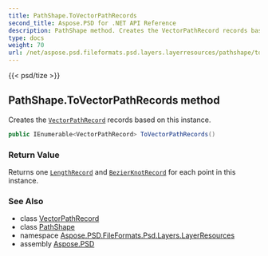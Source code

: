 ```yaml
---
title: PathShape.ToVectorPathRecords
second_title: Aspose.PSD for .NET API Reference
description: PathShape method. Creates the VectorPathRecord records based on this instance
type: docs
weight: 70
url: /net/aspose.psd.fileformats.psd.layers.layerresources/pathshape/tovectorpathrecords/
---
```

{{< psd/tize >}}
## PathShape.ToVectorPathRecords method

Creates the [`VectorPathRecord`](../../../aspose.psd.fileformats.core.vectorpaths/vectorpathrecord/) records based on this instance.

```csharp
public IEnumerable<VectorPathRecord> ToVectorPathRecords()
```

### Return Value

Returns one [`LengthRecord`](../../../aspose.psd.fileformats.core.vectorpaths/lengthrecord/) and [`BezierKnotRecord`](../../../aspose.psd.fileformats.core.vectorpaths/bezierknotrecord/) for each point in this instance.

### See Also

* class [VectorPathRecord](../../../aspose.psd.fileformats.core.vectorpaths/vectorpathrecord/)
* class [PathShape](../)
* namespace [Aspose.PSD.FileFormats.Psd.Layers.LayerResources](../../pathshape/)
* assembly [Aspose.PSD](../../../)


